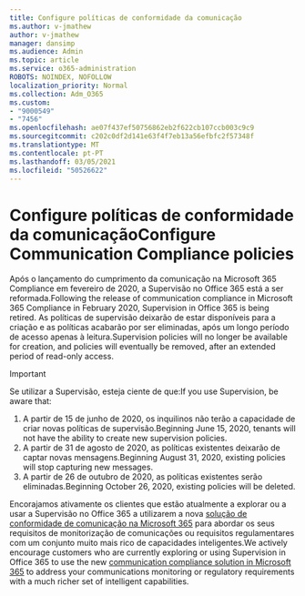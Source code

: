 ```yaml
---
title: Configure políticas de conformidade da comunicação
ms.author: v-jmathew
author: v-jmathew
manager: dansimp
ms.audience: Admin
ms.topic: article
ms.service: o365-administration
ROBOTS: NOINDEX, NOFOLLOW
localization_priority: Normal
ms.collection: Adm_O365
ms.custom:
- "9000549"
- "7456"
ms.openlocfilehash: ae07f437ef50756862eb2f622cb107ccb003c9c9
ms.sourcegitcommit: c202c0df2d141e63f4f7eb13a56efbfc2f57348f
ms.translationtype: MT
ms.contentlocale: pt-PT
ms.lasthandoff: 03/05/2021
ms.locfileid: "50526622"
---
```

# <a name="configure-communication-compliance-policies"></a><span data-ttu-id="8aa29-102">Configure políticas de conformidade da comunicação</span><span class="sxs-lookup"><span data-stu-id="8aa29-102">Configure Communication Compliance policies</span></span>

<span data-ttu-id="8aa29-103">Após o lançamento do cumprimento da comunicação na Microsoft 365 Compliance em fevereiro de 2020, a Supervisão no Office 365 está a ser reformada.</span><span class="sxs-lookup"><span data-stu-id="8aa29-103">Following the release of communication compliance in Microsoft 365 Compliance in February 2020, Supervision in Office 365 is being retired.</span></span> <span data-ttu-id="8aa29-104">As políticas de supervisão deixarão de estar disponíveis para a criação e as políticas acabarão por ser eliminadas, após um longo período de acesso apenas à leitura.</span><span class="sxs-lookup"><span data-stu-id="8aa29-104">Supervision policies will no longer be available for creation, and policies will eventually be removed, after an extended period of read-only access.</span></span>

> [!IMPORTANT]
> <span data-ttu-id="8aa29-105">Se utilizar a Supervisão, esteja ciente de que:</span><span class="sxs-lookup"><span data-stu-id="8aa29-105">If you use Supervision, be aware that:</span></span>
>
> 1. <span data-ttu-id="8aa29-106">A partir de 15 de junho de 2020, os inquilinos não terão a capacidade de criar novas políticas de supervisão.</span><span class="sxs-lookup"><span data-stu-id="8aa29-106">Beginning June 15, 2020, tenants will not have the ability to create new supervision policies.</span></span>
> 2. <span data-ttu-id="8aa29-107">A partir de 31 de agosto de 2020, as políticas existentes deixarão de captar novas mensagens.</span><span class="sxs-lookup"><span data-stu-id="8aa29-107">Beginning August 31, 2020, existing policies will stop capturing new messages.</span></span>
> 3. <span data-ttu-id="8aa29-108">A partir de 26 de outubro de 2020, as políticas existentes serão eliminadas.</span><span class="sxs-lookup"><span data-stu-id="8aa29-108">Beginning October 26, 2020, existing policies will be deleted.</span></span>

<span data-ttu-id="8aa29-109">Encorajamos ativamente os clientes que estão atualmente a explorar ou a usar a Supervisão no Office 365 a utilizarem a nova [solução de conformidade de comunicação na Microsoft 365](https://go.microsoft.com/fwlink/?linkid=2128593) para abordar os seus requisitos de monitorização de comunicações ou requisitos regulamentares com um conjunto muito mais rico de capacidades inteligentes.</span><span class="sxs-lookup"><span data-stu-id="8aa29-109">We actively encourage customers who are currently exploring or using Supervision in Office 365 to use the new [communication compliance solution in Microsoft 365](https://go.microsoft.com/fwlink/?linkid=2128593) to address your communications monitoring or regulatory requirements with a much richer set of intelligent capabilities.</span></span>
